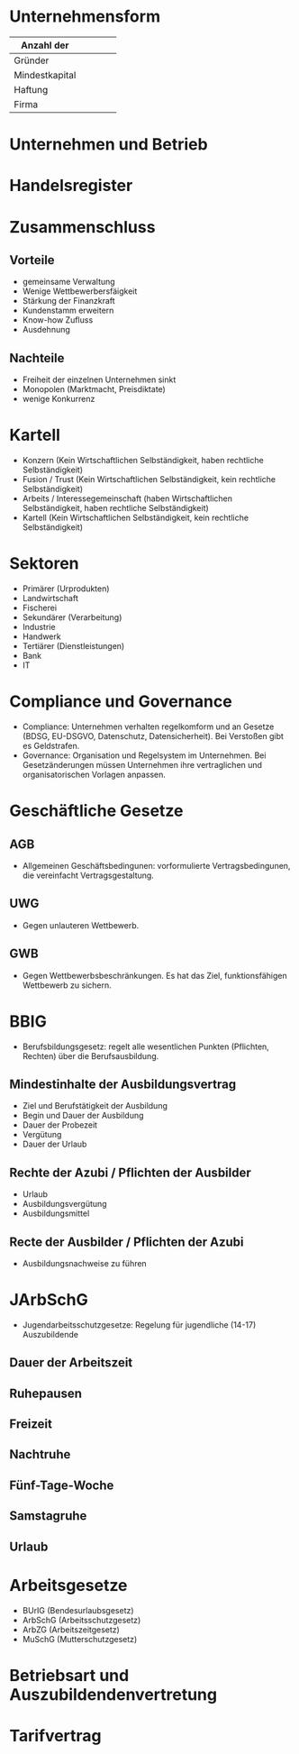 # Unternehmensform
| Anzahl der         |   |   |   |   |
|--------------------|---|---|---|---|
| Gründer            |   |   |   |   |
| Mindestkapital     |   |   |   |   |
| Haftung            |   |   |   |   |
| Firma              |   |   |   |   |

# Unternehmen und Betrieb

# Handelsregister

# Zusammenschluss
## Vorteile
 - gemeinsame Verwaltung
 - Wenige Wettbewerbersfäigkeit
 - Stärkung der Finanzkraft
 - Kundenstamm erweitern
 - Know-how Zufluss
 - Ausdehnung
## Nachteile
 - Freiheit der einzelnen Unternehmen sinkt
 - Monopolen (Marktmacht, Preisdiktate)
 - wenige Konkurrenz

# Kartell
 - Konzern (Kein Wirtschaftlichen Selbständigkeit, haben rechtliche Selbständigkeit)
 - Fusion / Trust (Kein Wirtschaftlichen Selbständigkeit, kein rechtliche Selbständigkeit)
 - Arbeits / Interessegemeinschaft (haben Wirtschaftlichen Selbständigkeit, haben rechtliche Selbständigkeit)
 - Kartell (Kein Wirtschaftlichen Selbständigkeit, kein rechtliche Selbständigkeit)

# Sektoren
 - Primärer (Urprodukten)
  - Landwirtschaft
  - Fischerei
 - Sekundärer (Verarbeitung)
  - Industrie
  - Handwerk
 - Tertiärer (Dienstleistungen)
  - Bank
  - IT

# Compliance und Governance
 - Compliance: Unternehmen verhalten regelkomform und an Gesetze (BDSG, EU-DSGVO, Datenschutz, Datensicherheit).
                Bei Verstoßen gibt es Geldstrafen.
 - Governance: Organisation und Regelsystem im Unternehmen. Bei Gesetzänderungen müssen Unternehmen ihre vertraglichen und organisatorischen Vorlagen anpassen.

# Geschäftliche Gesetze
## AGB
 - Allgemeinen Geschäftsbedingunen: vorformulierte Vertragsbedingunen, die vereinfacht Vertragsgestaltung.
## UWG
 - Gegen unlauteren Wettbewerb. 
## GWB
 - Gegen Wettbewerbsbeschränkungen. Es hat das Ziel, funktionsfähigen Wettbewerb zu sichern.

# BBIG
 - Berufsbildungsgesetz: regelt alle wesentlichen Punkten (Pflichten, Rechten) über die Berufsausbildung.
## Mindestinhalte der Ausbildungsvertrag
 - Ziel und Berufstätigkeit der Ausbildung
 - Begin und Dauer der Ausbildung
 - Dauer der Probezeit
 - Vergütung
 - Dauer der Urlaub
## Rechte der Azubi / Pflichten der Ausbilder
 - Urlaub
 - Ausbildungsvergütung
 - Ausbildungsmittel
## Recte der Ausbilder / Pflichten der Azubi
 - Ausbildungsnachweise zu führen

# JArbSchG
 - Jugendarbeitsschutzgesetze: Regelung für jugendliche (14-17) Auszubildende
## Dauer der Arbeitszeit
## Ruhepausen
## Freizeit
## Nachtruhe
## Fünf-Tage-Woche
## Samstagruhe
## Urlaub

# Arbeitsgesetze
 - BUrIG (Bendesurlaubsgesetz)
 - ArbSchG (Arbeitsschutzgesetz)
 - ArbZG (Arbeitszeitgesetz)
 - MuSchG (Mutterschutzgesetz)

# Betriebsart und Auszubildendenvertretung

# Tarifvertrag


